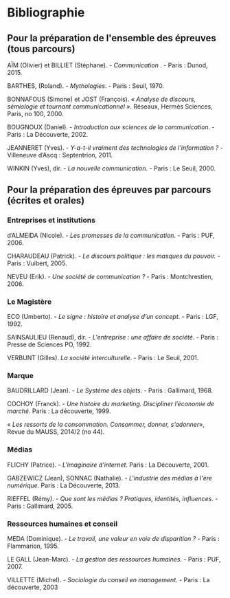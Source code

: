 # Bibliographie

## Pour la préparation de l'ensemble des épreuves \(tous parcours\)

AÏM \(Olivier\) et BILLIET \(Stéphane\). - _Communication_ . - Paris : Dunod, 2015.

BARTHES, \(Roland\). - _Mythologies_. - Paris : Seuil, 1970.

BONNAFOUS \(Simone\) et JOST \(François\). _« Analyse de discours, sémiologie et tournant communicationnel »_. Réseaux, Hermès Sciences, Paris, no 100, 2000.

BOUGNOUX \(Daniel\). - _Introduction aux sciences de la communication_. - Paris : La Découverte, 2002.

JEANNERET \(Yves\). - _Y-a-t-il vraiment des technologies de l'information ?_ - Villeneuve d’Ascq : Septentrion, 2011.

WINKIN \(Yves\), dir. - _La nouvelle communication_. - Paris : Le Seuil, 2000.

## Pour la préparation des épreuves par parcours \(écrites et orales\)

### Entreprises et institutions

d’ALMEIDA \(Nicole\). - _Les promesses de la communication_. - Paris : PUF, 2006.

CHARAUDEAU \(Patrick\). - _Le discours politique : les masques du pouvoir._ - Paris : Vuibert, 2005.

NEVEU \(Erik\). - _Une société de communication ?_ - Paris : Montchrestien, 2006.

### Le Magistère

ECO \(Umberto\). - _Le signe : histoire et analyse d’un concept_. - Paris : LGF, 1992.

SAINSAULIEU \(Renaud\), dir. - _L'entreprise : une affaire de société_. - Paris : Presse de Sciences PO, 1992.

VERBUNT \(Gilles\). _La société interculturelle_. - Paris : Le Seuil, 2001.

### Marque

BAUDRILLARD \(Jean\). - _Le Système des objets_. - Paris : Gallimard, 1968.

COCHOY \(Franck\). - _Une histoire du marketing. Discipliner l’économie de marché_. Paris : La découverte, 1999.

« _Les ressorts de la consommation. Consommer, donner, s’adonner_», Revue du MAUSS, 2014/2 \(no 44\).

### Médias

FLICHY \(Patrice\). - _L'imaginaire d'internet_. Paris : La Découverte, 2001.

GABZEWICZ \(Jean\), SONNAC \(Nathalie\). - _L'industrie des médias à l'ère numérique_. Paris : La Découverte, 2013.

RIEFFEL \(Rémy\). - _Que sont les médias ? Pratiques, identités, influences_. - Paris : Gallimard, 2005.

### Ressources humaines et conseil

MEDA \(Dominique\). - _Le travail, une valeur en voie de disparition ?_ - Paris : Flammarion, 1995.

LE GALL \(Jean-Marc\). - _La gestion des ressources humaines_. - Paris : PUF, 2007.

VILLETTE \(Michel\). - _Sociologie du conseil en management_. - Paris : La découverte, 2003

